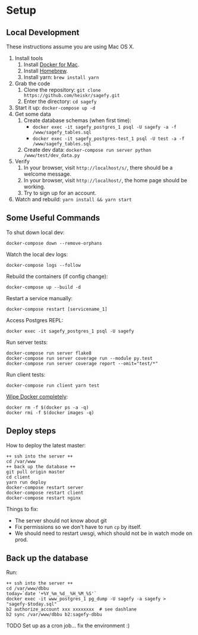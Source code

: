 Setup
=====

Local Development
-----------------

These instructions assume you are using Mac OS X.

1. Install tools
    1. Install [Docker for Mac](https://www.docker.com/docker-mac).
    2. Install [Homebrew](https://brew.sh/).
    3. Install yarn: `brew install yarn`
2. Grab the code
    1. Clone the repository: `git clone https://github.com/heiskr/sagefy.git`
    2. Enter the directory: `cd sagefy`
3. Start it up: `docker-compose up -d`
4. Get some data
    1. Create database schemas (when first time):
        - `docker exec -it sagefy_postgres_1 psql -U sagefy -a -f /www/sagefy_tables.sql`
        - `docker exec -it sagefy_postgres-test_1 psql -U test -a -f /www/sagefy_tables.sql`
    2. Create dev data: `docker-compose run server python /www/test/dev_data.py`
5. Verify
    1. In your browser, visit `http://localhost/s/`, there should be a welcome message.
    2. In your browser, visit `http://localhost/`, the home page should be working.
    3. Try to sign up for an account.
6. Watch and rebuild: `yarn install && yarn start`

Some Useful Commands
--------------------

To shut down local dev:

    docker-compose down --remove-orphans

Watch the local dev logs:

    docker-compose logs --follow

Rebuild the containers (if config change):

    docker-compose up --build -d

Restart a service manually:

    docker-compose restart [servicename_1]

Access Postgres REPL:

    docker exec -it sagefy_postgres_1 psql -U sagefy

Run server tests:

    docker-compose run server flake8
    docker-compose run server coverage run --module py.test
    docker-compose run server coverage report --omit="test/*"

Run client tests:

    docker-compose run client yarn test

[Wipe Docker completely](http://bit.ly/2xrbmWb):

    docker rm -f $(docker ps -a -q)
    docker rmi -f $(docker images -q)

Deploy steps
------------

How to deploy the latest master:

    ++ ssh into the server ++
    cd /var/www
    ++ back up the database ++
    git pull origin master
    cd client
    yarn run deploy
    docker-compose restart server
    docker-compose restart client
    docker-compose restart nginx

Things to fix:

- The server should not know about git
- Fix permissions so we don't have to run `cp` by itself.
- We should need to restart uwsgi, which should not be in watch mode on prod.

Back up the database
--------------------

Run:

    ++ ssh into the server ++
    cd /var/www/dbbu
    today=`date '+%Y_%m_%d__%H_%M_%S'`
    docker exec -it www_postgres_1 pg_dump -U sagefy -a sagefy > "sagefy-$today.sql"
    b2 authorize_account xxx xxxxxxxx  # see dashlane
    b2 sync /var/www/dbbu b2:sagefy-dbbu

TODO Set up as a cron job... fix the environment :)

